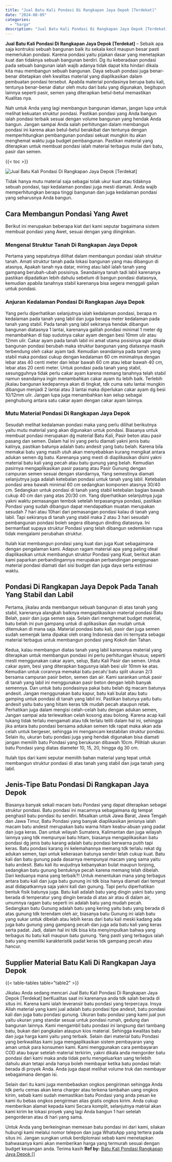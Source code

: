 ```yaml
---
title: "Jual Batu Kali Pondasi Di Rangkapan Jaya Depok [Terdekat]"
date: "2024-08-09"
categories: 
  - "harga"
description: "Jual Batu Kali Pondasi Di Rangkapan Jaya Depok [Terdekat]. Untuk Anda yang berkeinginan memesan batu pondasi ini dari kami, silakan hubungi kami melalui nomo..."
---
```


**Jual Batu Kali Pondasi Di Rangkapan Jaya Depok \[Terdekat\]** – Sebaik apa saja kontruksi sebuah bangunan baik itu sekala kecil maupun besar pasti memerlukan pondasi. Karena pondasi yaitu pijakan dasar yang menetapkan kuat dan tidaknya sebuah bangunan berdiri. Dg itu keberadaan pondasi pada sebuah bangunan ialah wajib adanya tidak dapat kita hindari dikala kita mau membangun sebuah bangunan. Daya sebuah pondasi juga benar-benar ditetapkan oleh kwalitas material yang diaplikasikan dalam pembuatan pondasi tersebut. Apabila material pondasinya berupa batu kali, tentunya benar-benar diatur oleh mutu dari batu yang digunakan, begitupun lainnya seperti pasir, semen yang diterapkan betul-betul memastikan Kualitas nya.

Nah untuk Anda yang lagi membangun bangunan idaman, jangan lupa untuk melihat kekuatan struktur pondasi. Pastikan pondasi yang Anda bangun ialah pondasi terbaik sesuai dengan volume bangunan yang hendak Anda bangun. Jangan sampai Anda salah perhitungan dalam membangun pondasi ini karena akan betul-betul berakibat dan tentunya dengan memperhitungkan pembangunan pondasi sekuat mungkin itu akan menghemat waktu juga budget pembangunan. Pastikan material yang diterapkan untuk membuat pondasi ialah material terbagus mulai dari batu, pasir dan semen.

{{< toc >}}

![Jual Batu Kali Pondasi Di Rangkapan Jaya Depok [Terdekat]](/images/jual-batu-kali-22.png)

Tidak hanya mutu material saja sebagai tolak ukur kuat atau tidaknya sebuah pondasi, tapi kedalaman pondasi juga mesti diamati. Anda wajib memperhitungkan berapa tinggi bangunan dan juga kedalaman pondasi yang seharusnya Anda bangun.

## Cara Membangun Pondasi Yang Awet

Berikut ini merupakan beberapa kiat dari kami seputar bagaimana sistem membuat pondasi yang Awet, sesuai dengan yang diinginkan.

### Mengenal Struktur Tanah Di Rangkapan Jaya Depok

Pertama yang sepatutnya dilihat dalam membangun pondasi ialah struktur tanah. Amati struktur tanah pada lokasi bangunan yang mau dibangun di atasnya, Apakah tanah nya datar, miring atau labil ialah tanah yang gampang berubah-ubah posisinya. Seandainya tanah tadi labil karenanya pastikan dipadatkan lebih dahulu sebelum di bangun pondasi diatasnya, kemudian apabila tanahnya stabil karenanya bisa segera menggali galian untuk pondasi.

### Anjuran Kedalaman Pondasi Di Rangkapan Jaya Depok

Yang perlu diperhatikan selanjutnya ialah kedalaman pondasi, berapa m kedalaman pada tanah yang labil dan juga berapa meter kedalaman pada tanah yang stabil. Pada tanah yang labil sekiranya hendak dibangun bangunan diatasnya 1 lantai, karenanya galilah pondasi minimal 1 meter dg menambahkan di tiap sudutnya cakar ayam dengan besi 10mm ulir atau 12mm ulir. Cakar ayam pada tanah labil ini amat utama posisinya agar dikala bangunan pondasi berubah maka struktur bangunan yang diatasnya masih terbendung oleh cakar ayam tadi. Kemudian seandainya pada tanah yang stabil maka pondasi cukup dengan kedalaman 60 cm minimalnya dengan lebar atas 40 centi meter dan lebar bawah 60 cm atau lebar bawah 40 cm, lebar atas 20 centi meter. Untuk pondasi pada tanah yang stabil, sesungguhnya tidak perlu cakar ayam karena memang tanahnya telah stabil namun seandainya ingin menambahkan cakar ayam itu lebih baik. Terlebih jikalau bangunan kedepannya akan di tingkat, tdk cuma satu lantai mungkin dibangun menjadi 2 lantai atau 3 lantai maka diperlukan cakar ayam dg besi 10/12mm ulir. Jangan lupa juga menambahkan kan selup sebagai penghubung antara satu cakar ayam dengan cakar ayam lainnya.

### Mutu Material Pondasi Di Rangkapan Jaya Depok

Sesudah melihat kedalaman pondasi maka yang perlu dilihat berikutnya yaitu mutu material yang akan digunakan untuk pondasi. Biasanya untuk membuat pondasi merupakan dg material Batu Kali, Pasir beton atau pasir pasang dan semen. Dalam hal ini yang perlu diamati yakni jenis batu kalinya, pastikan batunya adalah batu andesit yang batu belah. Karena bila memakai batu yang masih utuh akan menyebabkan kurang mengikat antara adukan semen dg batu. Karenanya yang mesti di diaplikasikan disini yakni material batu kali yang pecah atau batu gunung yang belah. Kemudian pasirnya mengaplikasikan pasir pasang atau Pasir Gunung dengan campuran semen sesuai dengan standarnya, Yang semestinya diamati selanjutnya juga adalah ketebalan pondasi untuk tanah yang labil. Ketebalan pondasi area bawah minimal 60 cm sedangkan komponen atasnya 30/40 cm. Sedangkan untuk pondasi di tanah yang stabil ketebalan bagian bawah cukup 40 cm dan yang atas 20/30 cm. Yang diperhatikan selanjutnya juga yakni waktu pemasangan tembok setelah terpasangnya pondasi, pastikan Pondasi yang sudah dibangun dapat mendapatkan muatan merupakan sesudah 7 hari atau 10hari dari pemasangan pondasi kalau di tanah yang labil. Tapi sekiranya di tanah yang stabil maka 2 atau 3 hari sesudah pembangunan pondasi boleh segera dibangun dinding diatasnya. Ini bermanfaat supaya struktur Pondasi yang telah dibangun sedemikian rupa tidak mengalami perubahan struktur.

Itulah kiat membangun pondasi yang kuat dan juga Kuat sebagaimana dengan pengalaman kami. Adapun ragam material apa yang paling ideal diaplikasikan untuk membangun struktur Pondasi yang Kuat, berikut akan kami paparkan perbandingannya merupakan perbandingan penggunaan material pondasi diamati dari sisi budget dan juga daya serta estimasi waktu.

## Pondasi Di Rangkapan Jaya Depok Pada Tanah Yang Stabil dan Labil

Pertama, jikalau anda membangun sebuah bangunan di atas tanah yang stabil, karenanya alangkah baiknya mengaplikasikan material pondasi Batu Belah, pasir dan juga semen saja. Selain dari menghemat budget material, batu belah ini pun gampang untuk di aplikasikan dan mudah untuk ditemukan di mana saja. Material pondasi batu kali, pasir dan juga semen sudah semenjak lama dipakai oleh orang Indonesia dan ini ternyata sebagai material terbagus untuk membangun pondasi yang Kokoh dan Tahan.

Kedua, kalau membangun diatas tanah yang labil karenanya material yang diterapkan untuk membangun pondasi ini perlu perhitungan khusus; seperti mesti menggunakan cakar ayam, selup, Batu Kali Pasir dan semen. Untuk cakar ayam, besi yang diterapkan bagusnya ialah besi ulir 10mm ke atas. Kemudian untuk corannya memakai batu pecah/ batu split ukuran 2/3 bersama campuran pasir beton, semen dan air. Kami sarankan untuk pasir di tanah yang labil ini menggunakan pasir beton dengan lebih banyak semennya. Dan untuk batu pondasinya pakai batu belah dg macam batunya andesit. Jangan menggunakan batu kapur, batu kali bulat atau batu gamping untuk pondasi di tanah yang labil ini. Pastikan batunya yaitu batu andesit yaitu batu yang hitam keras tdk mudah pecah ataupun retak. Perhatikan juga dalam mengisi celah-celah batu dengan adukan semen, Jangan sampai ada terlewatkan celah kosong atau bolong. Karena acap kali tukang tidak terlalu mengamati atau tdk terlalu teliti dalam hal ini, sehingga jika antara batu pondasi bersama adukan semen tdk rapat maka akan ada celah untuk bergeser, sehingga ini mengancam kestabilan struktur pondasi. Selain itu, ukuran batu pondasi juga yang hendak digunakan bisa diamati jangan memilih batu Pondasi yang berukuran dibawah 10cm. Pilihlah ukuran batu Pondasi yang diatas diameter 10, 15, 20, hingga dg 30 cm.

Itulah tips dari kami seputar memilih bahan material yang tepat untuk membangun struktur pondasi di atas tanah yang stabil dan juga tanah yang labil.

## Jenis-Tipe Batu Pondasi Di Rangkapan Jaya Depok

Biasanya banyak sekali macam batu Pondasi yang dapat diterapkan sebagai struktur pondasi. Batu pondasi ini macamnya sebagaimana dg tempat penghasil batu pondasi itu sendiri. Misalkan untuk Jawa Barat, Jawa Tengah dan Jawa Timur, Batu Pondasi yang banyak diaplikasikan jenisnya ialah macam batu andesit merupakan batu warna hitam keabu-abuan yang padat dan juga keras. Dan untuk wilayah Sumatera, Kalimantan dan juga wilayah lainnya yang tdk mempunyai batu hitam, biasanya mengaplikasikan batu pondasi dg jenis batu karang adalah batu pondasi berwarna putih tapi keras. Batu pondasi karang ini kelemahannya memang tdk terlalu rekat dg adukan semen, tapi untuk kekerasan batunya sendiri telah cukup kuat. Batu kali dan batu gunung pada dasarnya mempunyai macam yang sama yaitu batu andesit. Batu kali itu wujudnya kebanyakan bulat maupun lonjong, sedangkan batu gunung bentuknya pecah karena memang telah dibelah. Dari keduanya mana yang terbaik?! Untuk menentukan mana yang terbagus antara batu kali dan juga batu gunung ini tdk bisa hanya diamati dari tempat asal didapatkannya saja yakni kali dan gunung. Tapi perlu diperhatikan bentuk fisik batunya juga. Batu kali adalah batu yang dingin yakni batu yang berada di temperatur yang dingin berada di atas air atau di dalam air, umumnya ragam batu seperti ini adalah batu yang mudah pecah. Sedangkan batu Gunung adalah batu yang kering yaitu batu yang berada di atas gunung tdk terendam oleh air, biasanya batu Gunung ini ialah batu yang sukar untuk dibelah atau lebih keras dari batu kali meski kadang ada juga batu gunung yang gampang pecah dan juga ada batu kali yang keras serta padat. Jadi, dalam hal ini tdk bisa kita menyimpulkan bahwa yang terbagus itu batu kali maupun batu gunung. Yang pasti yang terbagus ialah batu yang memiliki karakteristik padat keras tdk gampang pecah atau hancur.

## Supplier Material Batu Kali Di Rangkapan Jaya Depok

{{< table-tables table="table2" >}}

Jikalau Anda sedang mencari Jual Batu Kali Pondasi Di Rangkapan Jaya Depok \[Terdekat\] berKualitas saat ini karenanya anda tdk salah berada di situs ini. Karena kami ialah leveransir batu pondasi yang terpercaya. Insya Allah material yang kami jual adalah batu pondasi tipe andesit, batu pondasi kali dan juga batu pondasi gunung. Ukuran batu pondasi yang kami jual pun yaitu ukuran yang standar sesuai untuk pondasi rumah, gedung dan bangunan lainnya. Kami mengambil batu pondasi ini langsung dari tambang batu, bukan dari pangkalan ataupun kios material. Sehingga kwalitas batu dan juga harga kami yaitu yang terbaik. Selain dari material batu Pondasi yang berkwalitas kami juga mengaplikasikan sistem pembayaran yang aman untuk para konsumen kami. Kami menggunakan cara pembayaran COD atau bayar setelah material terkirim, yakni dikala anda mengorder batu pondasi dari kami maka anda tidak perlu mengeluarkan uang terlebih dahulu akan tetapi anda hanya boleh membayar ketika batu pondasi telah berada di proyek Anda. Anda juga dapat melihat volume truk dan membayar sebagaimana dengan isi.

Selain dari itu kami juga membebaskan ongkos pengiriman sehingga Anda tdk perlu cemas akan kena charger atau terkena tambahan uang ongkos kirim, sebab kami sudah memastikan batu Pondasi yang anda pesan ke kami itu bebas ongkos pengiriman alias gratis ongkos kirim. Anda cukup memberikan alamat kepada kami Secara komplit, selanjutnya matrial akan kami kirim ke lokasi proyek yang lagi Anda bangun 1 hari setelah pengorderan atau di hari yang sama.

Untuk Anda yang berkeinginan memesan batu pondasi ini dari kami, silakan hubungi kami melalui nomor telepon dan juga WhatsApp yang tertera pada situs ini. Jangan sungkan untuk berdiplomasi sebab kami menetapkan bahwasanya kami akan memberikan harga yang termurah sesuai dengan budget keuangan anda. Terima kasih
**Ref by:** [Batu Kali Pondasi Rangkapan Jaya Depok []](https://id.wikipedia.org/wiki/Batu)
